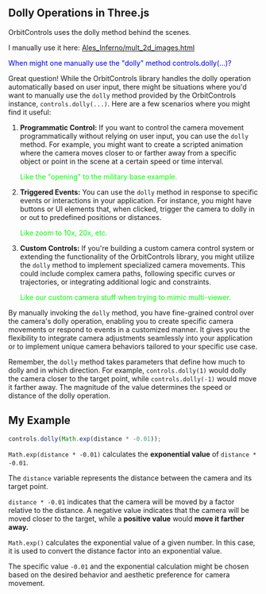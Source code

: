 ## Dolly Operations in Three.js

OrbitControls uses the dolly method behind the scenes.

I manually use it here:
[Ales\_Inferno/mult\_2d\_images.html](../mult_2d_images.html)

<span style="color:#0000dd;">When might one manually use the "dolly" method controls.dolly(...)?</span>

Great question! While the OrbitControls library handles the dolly operation automatically based on user input, there might be situations where you'd want to manually use the `dolly` method provided by the OrbitControls instance, `controls.dolly(...)`. Here are a few scenarios where you might find it useful:

1. **Programmatic Control:** If you want to control the camera movement programmatically without relying on user input, you can use the `dolly` method. For example, you might want to create a scripted animation where the camera moves closer to or farther away from a specific object or point in the scene at a certain speed or time interval.

    <span style="color:lime;">Like the "opening" to the military base example.</span>

2. **Triggered Events:** You can use the `dolly` method in response to specific events or interactions in your application. For instance, you might have buttons or UI elements that, when clicked, trigger the camera to dolly in or out to predefined positions or distances.

    <span style="color:lime;">Like zoom to 10x, 20x, etc.</span>

3. **Custom Controls:** If you're building a custom camera control system or extending the functionality of the OrbitControls library, you might utilize the `dolly` method to implement specialized camera movements. This could include complex camera paths, following specific curves or trajectories, or integrating additional logic and constraints.

    <span style="color:lime;">Like our custom camera stuff when trying to mimic multi-viewer.</span>

By manually invoking the `dolly` method, you have fine-grained control over the camera's dolly operation, enabling you to create specific camera movements or respond to events in a customized manner. It gives you the flexibility to integrate camera adjustments seamlessly into your application or to implement unique camera behaviors tailored to your specific use case.

Remember, the `dolly` method takes parameters that define how much to dolly and in which direction. For example, `controls.dolly(1)` would dolly the camera closer to the target point, while `controls.dolly(-1)` would move it farther away. The magnitude of the value determines the speed or distance of the dolly operation.

## My Example

```js
controls.dolly(Math.exp(distance * -0.01));
```

`Math.exp(distance * -0.01)` calculates the **exponential value** of `distance * -0.01`.

The `distance` variable represents the distance between the camera and its target point.

`distance * -0.01` indicates that the camera will be moved by a factor relative to the distance. A negative value indicates that the camera will be moved closer to the target, while a **positive value** would **move it farther away.**

`Math.exp()` calculates the exponential value of a given number. In this case, it is used to convert the distance factor into an exponential value.

The specific value `-0.01` and the exponential calculation might be chosen based on the desired behavior and aesthetic preference for camera movement.

<br>

